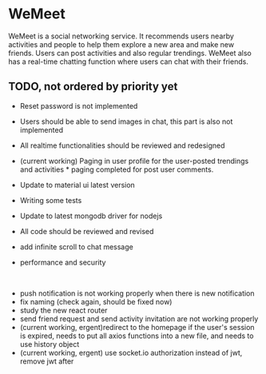 # WeMeet
WeMeet is a social networking service. It recommends users nearby activities and people to help them explore a new area and make new friends. Users can post activities and also regular trendings. WeMeet also has a real-time chatting function where users can chat with their friends.

## TODO, not ordered by priority yet

* Reset password is not implemented
* Users should be able to send images in chat, this part is also not implemented
* All realtime functionalities should be reviewed and redesigned
* (current working) Paging in user profile for the user-posted trendings and activities * paging completed for post user comments.

* Update to material ui latest version
* Writing some tests
* Update to latest mongodb driver for nodejs
* All code should be reviewed and revised
* add infinite scroll to chat message
* performance and security

<br/>

* push notification is not working properly when there is new notification
* fix naming (check again, should be fixed now)
* study the new react router
* send friend request and send activity invitation are not working properly
* (current working, ergent)redirect to the homepage if the user's session is expired, needs to put all axios functions into a new file, and needs to use history object
* (current working, ergent) use socket.io authorization instead of jwt, remove jwt after 
